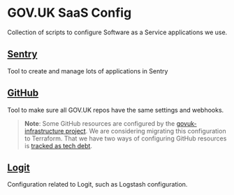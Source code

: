 # GOV.UK SaaS Config

Collection of scripts to configure Software as a Service applications we use.

## [Sentry](/sentry)

Tool to create and manage lots of applications in Sentry

## [GitHub](/github)

Tool to make sure all GOV.UK repos have the same settings and webhooks.

> **Note**: Some GitHub resources are configured by the [govuk-infrastructure project](https://github.com/alphagov/govuk-infrastructure/blob/main/terraform/deployments/github/README.md). We are considering migrating this configuration to
> Terraform. That we have two ways of configuring GitHub resources is [tracked as tech debt](https://trello.com/c/mojlsebq/226-we-have-two-tools-for-managing-github-resources).

## [Logit](/logit)

Configuration related to Logit, such as Logstash configuration.
